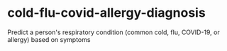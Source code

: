 # cold-flu-covid-allergy-diagnosis
Predict a person's respiratory condition (common cold, flu, COVID-19, or allergy) based on symptoms
